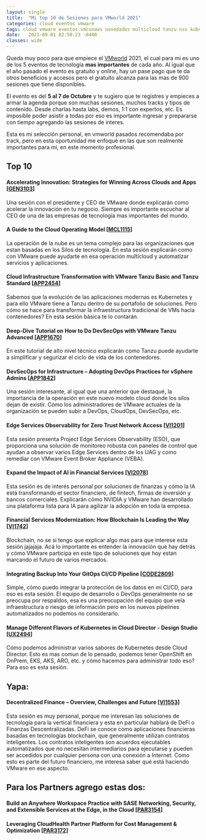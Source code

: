 ```yaml
---
layout: single
title:  "Mi top 10 de Sesiones para VMworld 2021"
categories: cloud eventos vmware
tags: cloud vmware eventos vmconaws novedades multicloud tanzu nsx kubernetes vexpert
date:   2021-09-01 02:50:23 -0400
classes: wide
---
```

Queda muy poco para que empiece el [VMworld](https://www.vmware.com/vmworld/en/index.html) 2021, el cual para mi es uno de los 5 eventos de tecnología **mas importantes** de cada año. Al igual que el año pasado el evento es gratuito y online, hay un pase pago que te da otros beneficios y accesos pero el gratuito alcanza para las mas de 900 sesiones que tiene disponibles.

El evento es del **5 al 7 de Octubre** y te sugiero que te registres y empieces a armar la agenda porque son muchas sesiones, muchos tracks y tipos de contenido. Desde charlas hasta labs, demos, 1:1 con expertos, etc. Es imposible poder asistir a todas por eso es importante ingresar y prepararse con tiempo agregando las sesiones de interes.

Esta es mi selección personal, en vmworld pasados recomendaba por track, pero en esta oportunidad me enfoqué en las que son realmente importantes para mi, en este momento profesional.

## Top 10
#### Accelerating Innovation: Strategies for Winning Across Clouds and Apps [[GEN3103](https://myevents.vmware.com/widget/vmware/vmworld2021/catalog?search=GEN3103)]
Una sesión con el presidente y CEO de VMware donde explicarán como acelerar la innovación en tu negocio. Siempre es importante escuchar al CEO de una de las empresas de tecnología mas importantes del mundo.

#### A Guide to the Cloud Operating Model [[MCL1115](https://myevents.vmware.com/widget/vmware/vmworld2021/catalog?search=MCL1115)]
La operación de la nube es un tema complejo para las organizaciones que estan basadas en los Silos de tecnología. En esta sesión explicarán como con VMware puede ayudarte en esa operación multicloud y automatizar servicios y aplicaciones.

#### Cloud Infrastructure Transformation with VMware Tanzu Basic and Tanzu Standard [[APP2454](https://myevents.vmware.com/widget/vmware/vmworld2021/catalog?search=APP2454)]
Sabemos que la evolución de las aplicaciones modernas es Kubernetes y para ello VMware tiene a Tanzu dentro de su portafolio de soluciones. Pero cómo se hace para transformar la infraestructura tradicional de VMs hacia contenedores? En esta sesión básica te lo contarán.

#### Deep-Dive Tutorial on How to Do DevSecOps with VMware Tanzu Advanced [[APP1670](https://myevents.vmware.com/widget/vmware/vmworld2021/catalog?search=APP1670)]
En este tutorial de alto nivel técnico explicarán como Tanzu puede ayudarte a simplificar y segurizar el ciclo de vida de los contenedores.

#### DevSecOps for Infrastructure – Adopting DevOps Practices for vSphere Admins [[APP1842](https://myevents.vmware.com/widget/vmware/vmworld2021/catalog?search=APP1842)]
Una sesión interesante, al igual que una anterior que destaqué, la importancia de la operación en este nuevo modelo cloud donde los silos dejan de existir. Cómo los administradores de VMware actuales de la organización se pueden subir a DevOps, CloudOps, DevSecOps, etc.

#### Edge Services Observability for Zero Trust Network Access [[VI1201](https://myevents.vmware.com/widget/vmware/vmworld2021/catalog?search=VI1201)]
Esta sesión presenta Project Edge Services Observability (ESO), que proporciona una solución de monitoreo robusta con paneles de control que ayudan a observar varios Edge Services dentro de los UAG y como remediar con VMware Event Broker Appliance (VEBA).

#### Expand the Impact of AI in Financial Services [[VI2078](https://myevents.vmware.com/widget/vmware/vmworld2021/catalog?search=VI2078)]
Esta sesión es de interés personal por soluciones de finanzas y cómo la IA está transformando el sector financiero, de fintech, firmas de inversión y bancos comerciales. Explicarán cómo NVIDIA y VMware han desarrollado una plataforma lista para IA para agilizar la adopción en toda la empresa.

#### Financial Services Modernization: How Blockchain Is Leading the Way [[VI1742](https://myevents.vmware.com/widget/vmware/vmworld2021/catalog?search=VI1742)]
Blockchain, no se si tengo que explicar algo mas para que interese esta sesión jajajaja. Acá lo importante es entender la innovación que hay detrás y cómo VMware participa en este tipo de soluciones que hoy estan marcando el futuro de varios mercados.

#### Integrating Backup Into Your GitOps CI/CD Pipeline [[CODE2809](https://myevents.vmware.com/widget/vmware/vmworld2021/catalog?search=CODE2809)]
Simple, cómo puedo integrar la protección de los datos en mi CI/CD, para eso es esta sesión. El equipo de desarrollo o DevOps generalmente no se preocupa por respaldos, esa es una preocupación del equipo que veía infraestructura o riesgo de información pero en los nuevos pipelines automatizados no podemos no considerarlo.

#### Manage Different Flavors of Kubernetes in Cloud Director - Design Studio [[UX2494](https://myevents.vmware.com/widget/vmware/vmworld2021/catalog?search=UX2494)]
Cómo podemos administrar varios sabores de Kubernetes desde Cloud Director. Esto es mas comun de lo pensado, podemos tener OpenShift en OnPrem, EKS, AKS, ARO, etc. y cómo hacemos para administrar todo eso? Para eso es esta sesión.

## Yapa:
#### Decentralized Finance – Overview, Challenges and Future [[VI1553](https://myevents.vmware.com/widget/vmware/vmworld2021/catalog?search=VI1553)]
Esta sesión es muy personal, porque me interesan las soluciones de tecnología para la vertical financiera y esta en particular hablará de DeFi o Finanzas Descentralizadas. DeFi se conoce como aplicaciones financieras basadas en tecnologías blockchain, que generalmente utilizan contratos inteligentes. Los contratos inteligentes son acuerdos ejecutables automatizados que no necesitan intermediarios para ejecutarse y pueden ser accedidos por cualquier persona con una conexión a Internet. 
Como esto es parte del futuro financiero, me interesa saber qué está haciendo VMware en ese aspecto.

## Para los Partners agrego estas dos:
#### Build an Anywhere Workspace Practice with SASE Networking, Security, and Extensible Services at the Edge, in the Cloud [[PAR3154](https://myevents.vmware.com/widget/vmware/vmworld2021/catalog?search=PAR3154)]
#### Leveraging CloudHealth Partner Platform for Cost Management & Optimization [[PAR3172](https://myevents.vmware.com/widget/vmware/vmworld2021/catalog?search=PAR3172)]